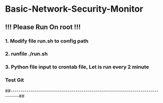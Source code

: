 # Basic-Network-Security-Monitor

## !!! Please Run On root !!!

### 1. Modify file run.sh to config path
### 2. runfile ./run.sh
### 3. Python file input to crontab file, Let is run every 2 minute

### Test Git
##----------------------------------------------------------------------------------##